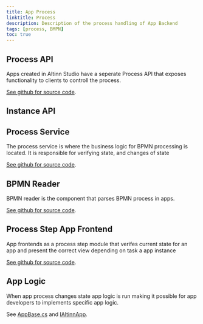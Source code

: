 ```yaml
---
title: App Process
linktitle: Process
description: Description of the process handling of App Backend 
tags: [process, BMPN]
toc: true
---
```


## Process API
Apps created in Altinn Studio have a seperate Process API that exposes functionality to clients to controll the process.

[See github for source code](https://github.com/Altinn/altinn-studio/blob/master/src/Altinn.Apps/AppTemplates/AspNet/Altinn.App.Api/Controllers/ProcessController.cs).

## Instance API


## Process Service
The process service is where the business logic for BPMN processing is located. It is responsible for verifying state, and changes of state

[See github for source code](https://github.com/Altinn/altinn-studio/blob/master/src/Altinn.Apps/AppTemplates/AspNet/Altinn.App.PlatformServices/Implementation/ProcessAppSI.cs).

## BPMN Reader
BPMN reader is the component that parses BPMN process in apps.

[See github for source code](https://github.com/Altinn/altinn-studio/blob/master/src/Altinn.Apps/AppTemplates/AspNet/Altinn.App.Common/Process/BpmnReader.cs).

## Process Step App Frontend
App frontends as a process step module that verifes current state for an app and present the correct view depending on task a app instance

[See github for source code](https://github.com/Altinn/altinn-studio/tree/master/src/Altinn.Apps/AppFrontend/react/altinn-app-frontend/src/components/process-step).

## App Logic
When app process changes state app logic is run making it possible for app developers to implements specific app logic.

See [AppBase.cs](https://github.com/Altinn/altinn-studio/blob/master/src/Altinn.Apps/AppTemplates/AspNet/Altinn.App.PlatformServices/Implementation/AppBase.cs) 
and [IAltinnApp](https://github.com/Altinn/altinn-studio/blob/master/src/Altinn.Apps/AppTemplates/AspNet/Altinn.App.PlatformServices/Interface/IAltinnApp.cs).
